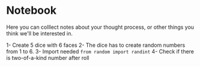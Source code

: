 # Notebook

Here you can colllect notes about your thought process, or other
things you think we'll be interested in.


1- Create 5 dice with 6 faces
2- The dice has to create random numbers from 1 to 6.
3- Import needed `from random import randint`
4- Check if there is two-of-a-kind number after roll
